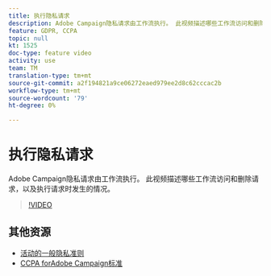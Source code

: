 ```yaml
---
title: 执行隐私请求
description: Adobe Campaign隐私请求由工作流执行。 此视频描述哪些工作流访问和删除请求，以及执行请求时发生的情况。
feature: GDPR, CCPA
topic: null
kt: 1525
doc-type: feature video
activity: use
team: TM
translation-type: tm+mt
source-git-commit: a2f194821a9ce06272eaed979ee2d8c62cccac2b
workflow-type: tm+mt
source-wordcount: '79'
ht-degree: 0%

---
```



# 执行隐私请求

Adobe Campaign隐私请求由工作流执行。 此视频描述哪些工作流访问和删除请求，以及执行请求时发生的情况。

>[!VIDEO](https://video.tv.adobe.com/v/22770?quality=12)

## 其他资源

* [活动的一般隐私准则](https://helpx.adobe.com/campaign/kb/campaign-privacy-overview.html)
* [CCPA forAdobe Campaign标准](https://helpx.adobe.com/campaign/kb/acs-privacy.html#ccpa)
